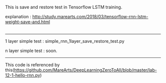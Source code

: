 This is save and restore test in Tensorflow LSTM training.

explanation :
http://study.marearts.com/2018/03/tensorflow-rnn-lstm-weight-save-and.html
<br>
<br>

----
1 layer simple test
: simple_rnn_1layer_save_restore_test.py

n layer simple test
: soon.

----
This code is referenced by this(https://github.com/MareArts/DeepLearningZeroToAll/blob/master/lab-12-1-hello-rnn.py)

